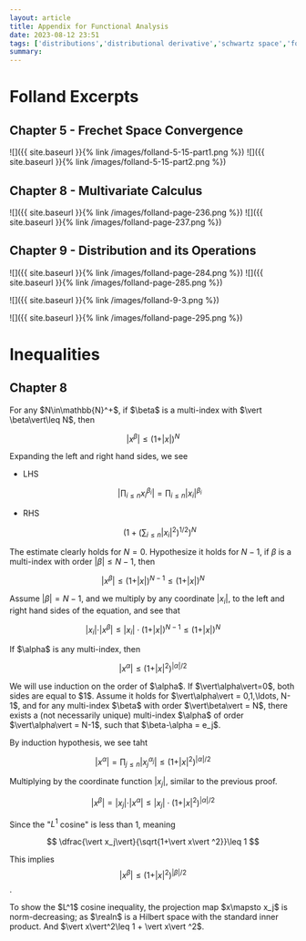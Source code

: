```yaml
---
layout: article
title: Appendix for Functional Analysis
date: 2023-08-12 23:51
tags: ['distributions','distributional derivative','schwartz space','fourier transform','tempered distributions']
summary: 
---
```

# Folland Excerpts
## Chapter 5 - Frechet Space Convergence
![]({{ site.baseurl }}{% link /images/folland-5-15-part1.png %})
![]({{ site.baseurl }}{% link /images/folland-5-15-part2.png %})

## Chapter 8 - Multivariate Calculus
![]({{ site.baseurl }}{% link /images/folland-page-236.png %})
![]({{ site.baseurl }}{% link /images/folland-page-237.png %})

## Chapter 9 - Distribution and its Operations
![]({{ site.baseurl }}{% link /images/folland-page-284.png %})
![]({{ site.baseurl }}{% link /images/folland-page-285.png %})

![]({{ site.baseurl }}{% link /images/folland-9-3.png %})

![]({{ site.baseurl }}{% link /images/folland-page-295.png %})

# Inequalities

## Chapter 8
<div class="lemma-box" markdown=1 name="">
For any $N\in\mathbb{N}^+$, if $\beta$ is a multi-index with $\vert \beta\vert\leq N$, then

$$
\vert x^{\beta}\vert \leq (1+\vert x\vert)^N
$$

</div>
<div class="proof-box" markdown=1 proof-name="">
Expanding the left and right hand sides, we see

- LHS

    $$
    \biggl\vert\prod_{i\leq n} x_i^{\beta_i}\biggr\vert = \prod_{i\leq n} \vert x_i\vert^{\beta_i}
    $$

- RHS

    $$
    \biggl( 1 + \biggl(\sum_{i\leq n}\vert x_i\vert ^2\biggr)^{1/2}\biggr)^{N}
    $$

The estimate clearly holds for $N=0$. Hypothesize it holds for $N-1$, if $\beta$ is a multi-index with order $\vert\beta\vert\leq N-1$, then

$$
\vert x^{\beta}\vert\leq (1+\vert x\vert)^{N-1}\leq (1+\vert x\vert)^N
$$

Assume $\vert\beta\vert = N-1$, and we multiply by any coordinate $\vert x_i\vert$, to the left and right hand sides of the equation, and see that 

$$
\vert x_i\vert\cdot\vert x^{\beta}\vert\leq \vert x_i\vert\cdot (1+\vert x\vert)^{N-1}\leq (1+\vert x\vert)^{N}
$$

</div>
<div class="lemma-box" markdown=1 name="">
If $\alpha$ is any multi-index, then

$$
\vert x^\alpha\vert \leq (1+\vert x\vert^2)^{\vert\alpha\vert/2}
$$

</div>
<div class="proof-box" markdown=1 proof-name="">
We will use induction on the order of $\alpha$. If $\vert\alpha\vert=0$, both sides are equal to $1$. Assume it holds for $\vert\alpha\vert = 0,1,\ldots, N-1$, and for any multi-index $\beta$ with order $\vert\beta\vert = N$, there exists a (not necessarily unique) multi-index $\alpha$ of order $\vert\alpha\vert = N-1$, such that $\beta-\alpha = e_j$.

By induction hypothesis, we see taht 

$$
\vert x^\alpha\vert = \prod_{j\leq n}\vert x^{\alpha_j}_{j}\vert\leq (1+\vert x\vert^2)^{\vert\alpha\vert/2}
$$

Multiplying by the coordinate function $\vert x_j\vert$, similar to the previous proof. 

$$
\vert x^{\beta} \vert = \vert x_j\vert\cdot \vert x^{\alpha}\vert\leq \vert x_j\vert \cdot (1+\vert x\vert^2)^{\vert\alpha\vert/2}
$$

Since the "$L^1$ cosine" is less than $1$, meaning

$$
\dfrac{\vert x_j\vert}{\sqrt{1+\vert x\vert ^2}}\leq 1
$$

This implies $$\vert x^{\beta}\vert\leq (1+\vert x\vert^2)^{\vert\beta\vert/2}$$.


</div>
<div class="remark-box" markdown=1 name="">
To show the $L^1$ cosine inequality, the projection map $x\mapsto x_j$ is norm-decreasing; as $\realn$ is a Hilbert space with the standard inner product. And $\vert x\vert^2\leq 1 + \vert x\vert ^2$.
</div>